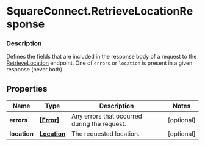 # SquareConnect.RetrieveLocationResponse

### Description

Defines the fields that are included in the response body of a request to the [RetrieveLocation](#endpoint-retrievelocation) endpoint.  One of `errors` or `location` is present in a given response (never both).

## Properties
Name | Type | Description | Notes
------------ | ------------- | ------------- | -------------
**errors** | [**[Error]**](Error.md) | Any errors that occurred during the request. | [optional] 
**location** | [**Location**](Location.md) | The requested location. | [optional] 


